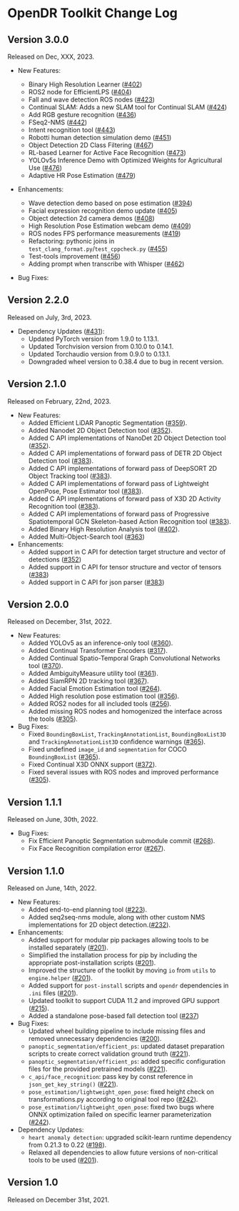 # OpenDR Toolkit Change Log

## Version 3.0.0
Released on Dec, XXX, 2023.
- New Features:  
  - Binary High Resolution Learner ([#402](https://github.com/opendr-eu/opendr/pull/402))
  - ROS2 node for EfficientLPS ([#404](https://github.com/opendr-eu/opendr/pull/404))
  - Fall and wave detection ROS nodes ([#423](https://github.com/opendr-eu/opendr/pull/423))
  - Continual SLAM: Adds a new SLAM tool for Continual SLAM ([#424](https://github.com/opendr-eu/opendr/pull/424))
  - Add RGB gesture recognition ([#436](https://github.com/opendr-eu/opendr/pull/436))
  - FSeq2-NMS ([#442](https://github.com/opendr-eu/opendr/pull/442))
  - Intent recognition tool ([#443](https://github.com/opendr-eu/opendr/pull/443))
  - Robotti human detection simulation demo ([#451](https://github.com/opendr-eu/opendr/pull/451))
  - Object Detection 2D Class Filtering ([#467](https://github.com/opendr-eu/opendr/pull/467))
  - RL-based Learner for Active Face Recognition ([#473](https://github.com/opendr-eu/opendr/pull/473))
  - YOLOv5s Inference Demo with Optimized Weights for Agricultural Use ([#476]([#](https://github.com/opendr-eu/opendr/pull/)476))
  - Adaptive HR Pose Estimation ([#479](https://github.com/opendr-eu/opendr/pull/479))
- Enhancements:
  - Wave detection demo based on pose estimation ([#394](https://github.com/opendr-eu/opendr/pull/394))
  - Facial expression recognition demo update ([#405](https://github.com/opendr-eu/opendr/pull/405))
  - Object detection 2d camera demos ([#408](https://github.com/opendr-eu/opendr/pull/408))
  - High Resolution Pose Estimation webcam demo ([#409](https://github.com/opendr-eu/opendr/pull/409))
  - ROS nodes FPS performance measurements ([#419](https://github.com/opendr-eu/opendr/pull/419))
  - Refactoring: pythonic joins in `test_clang_format.py`/`test_cppcheck.py` ([#455](https://github.com/opendr-eu/opendr/pull/455))
  - Test-tools improvement ([#456](https://github.com/opendr-eu/opendr/pull/456)) 
  - Adding prompt when transcribe with Whisper ([#462](https://github.com/opendr-eu/opendr/pull/462))
 
- Bug Fixes:

## Version 2.2.0
Released on July, 3rd, 2023.

  - Dependency Updates ([#431](https://github.com/opendr-eu/opendr/pull/431)):
    - Updated PyTorch version from 1.9.0 to 1.13.1.
    - Updated Torchvision version from 0.10.0 to 0.14.1.
    - Updated Torchaudio version from 0.9.0 to 0.13.1.
    - Downgraded wheel version to 0.38.4 due to bug in recent version.

## Version 2.1.0
Released on February, 22nd, 2023.

  - New Features:
    - Added Efficient LiDAR Panoptic Segmentation ([#359](https://github.com/opendr-eu/opendr/pull/359)).
    - Added Nanodet 2D Object Detection tool ([#352](https://github.com/opendr-eu/opendr/pull/352)).
    - Added C API implementations of NanoDet 2D Object Detection tool ([#352](https://github.com/opendr-eu/opendr/pull/352)).
    - Added C API implementations of forward pass of DETR 2D Object Detection tool ([#383](https://github.com/opendr-eu/opendr/pull/383)).
    - Added C API implementations of forward pass of DeepSORT 2D Object Tracking tool ([#383](https://github.com/opendr-eu/opendr/pull/383)).
    - Added C API implementations of forward pass of Lightweight OpenPose, Pose Estimator tool ([#383](https://github.com/opendr-eu/opendr/pull/383)).
    - Added C API implementations of forward pass of X3D 2D Activity Recognition tool ([#383](https://github.com/opendr-eu/opendr/pull/383)).
    - Added C API implementations of forward pass of Progressive Spatiotemporal GCN Skeleton-based Action Recognition tool ([#383](https://github.com/opendr-eu/opendr/pull/383)).
    - Added Binary High Resolution Analysis tool ([#402](https://github.com/opendr-eu/opendr/pull/402)).
    - Added Multi-Object-Search tool ([#363](https://github.com/opendr-eu/opendr/pull/363))
  - Enhancements:
    - Added support in C API for detection target structure and vector of detections ([#352](https://github.com/opendr-eu/opendr/pull/352))
    - Added support in C API for tensor structure and vector of tensors ([#383](https://github.com/opendr-eu/opendr/pull/383))
    - Added support in C API for json parser ([#383](https://github.com/opendr-eu/opendr/pull/383))

## Version 2.0.0
Released on December, 31st, 2022.

  - New Features:
    - Added YOLOv5 as an inference-only tool ([#360](https://github.com/opendr-eu/opendr/pull/360)).
    - Added Continual Transformer Encoders ([#317](https://github.com/opendr-eu/opendr/pull/317)).
    - Added Continual Spatio-Temporal Graph Convolutional Networks tool ([#370](https://github.com/opendr-eu/opendr/pull/370)).
    - Added AmbiguityMeasure utility tool ([#361](https://github.com/opendr-eu/opendr/pull/361)).
    - Added SiamRPN 2D tracking tool ([#367](https://github.com/opendr-eu/opendr/pull/367)).
    - Added Facial Emotion Estimation tool ([#264](https://github.com/opendr-eu/opendr/pull/264)).
    - Added High resolution pose estimation tool ([#356](https://github.com/opendr-eu/opendr/pull/356)).
    - Added ROS2 nodes for all included tools ([#256](https://github.com/opendr-eu/opendr/pull/256)).
    - Added missing ROS nodes and homogenized the interface across the tools ([#305](https://github.com/opendr-eu/opendr/issues/305)).
  - Bug Fixes:
    - Fixed `BoundingBoxList`, `TrackingAnnotationList`, `BoundingBoxList3D` and `TrackingAnnotationList3D` confidence warnings ([#365](https://github.com/opendr-eu/opendr/pull/365)).
    - Fixed undefined `image_id` and `segmentation` for COCO `BoundingBoxList` ([#365](https://github.com/opendr-eu/opendr/pull/365)).
    - Fixed Continual X3D ONNX support ([#372](https://github.com/opendr-eu/opendr/pull/372)).
    - Fixed several issues with ROS nodes and improved performance ([#305](https://github.com/opendr-eu/opendr/issues/305)).

## Version 1.1.1
Released on June, 30th, 2022.

  - Bug Fixes:
    - Fix Efficient Panoptic Segmentation submodule commit ([#268](https://github.com/opendr-eu/opendr/pull/268)).
    - Fix Face Recognition compilation error ([#267](https://github.com/opendr-eu/opendr/pull/267)).

## Version 1.1.0
Released on June, 14th, 2022.

  - New Features:
    - Added end-to-end planning tool ([#223](https://github.com/opendr-eu/opendr/pull/223)).
    - Added seq2seq-nms module, along with other custom NMS implementations for 2D object detection.([#232](https://github.com/opendr-eu/opendr/pull/232)).
  - Enhancements:
    - Added support for modular pip packages allowing tools to be installed separately ([#201](https://github.com/opendr-eu/opendr/pull/201)).
    - Simplified the installation process for pip by including the appropriate post-installation scripts ([#201](https://github.com/opendr-eu/opendr/pull/201)).
    - Improved the structure of the toolkit by moving `io` from `utils` to `engine.helper` ([#201](https://github.com/opendr-eu/opendr/pull/201)).
    - Added support for `post-install` scripts and `opendr` dependencies in `.ini` files  ([#201](https://github.com/opendr-eu/opendr/pull/201)).
    - Updated toolkit to support CUDA 11.2 and improved GPU support ([#215](https://github.com/opendr-eu/opendr/pull/215)).
    - Added a standalone pose-based fall detection tool ([#237](https://github.com/opendr-eu/opendr/pull/237))
  - Bug Fixes:
    - Updated wheel building pipeline to include missing files and removed unnecessary dependencies ([#200](https://github.com/opendr-eu/opendr/pull/200)).
    - `panoptic_segmentation/efficient_ps`: updated dataset preparation scripts to create correct validation ground truth ([#221](https://github.com/opendr-eu/opendr/pull/221)).
    - `panoptic_segmentation/efficient_ps`: added specific configuration files for the provided pretrained models ([#221](https://github.com/opendr-eu/opendr/pull/221)).
    - `c_api/face_recognition`: pass key by const reference in `json_get_key_string()` ([#221](https://github.com/opendr-eu/opendr/pull/221)).
    - `pose_estimation/lightweight_open_pose`: fixed height check on transformations.py according to original tool repo ([#242](https://github.com/opendr-eu/opendr/pull/242)).
    - `pose_estimation/lightweight_open_pose`: fixed two bugs where ONNX optimization failed on specific learner parameterization ([#242](https://github.com/opendr-eu/opendr/pull/242)).
  - Dependency Updates:
    - `heart anomaly detection`: upgraded scikit-learn runtime dependency from 0.21.3 to 0.22 ([#198](https://github.com/opendr-eu/opendr/pull/198)).
    - Relaxed all dependencies to allow future versions of non-critical tools to be used ([#201](https://github.com/opendr-eu/opendr/pull/201)).


## Version 1.0
Released on December 31st, 2021.

